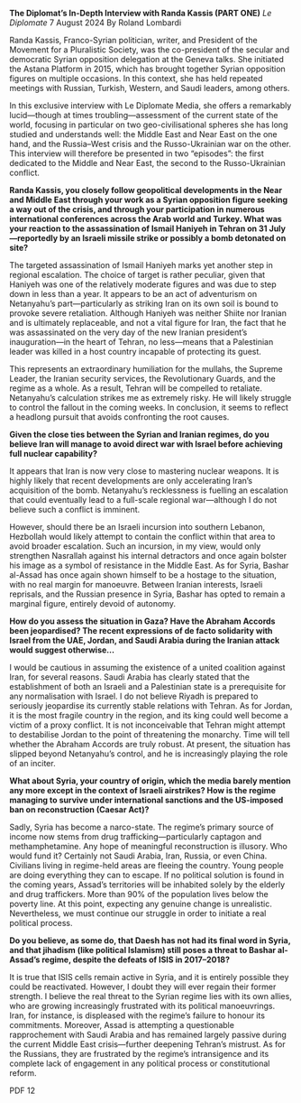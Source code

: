 **The Diplomat’s In-Depth Interview with Randa Kassis (PART ONE)** _Le Diplomate_ 7 August 2024 By Roland Lombardi

Randa Kassis, Franco-Syrian politician, writer, and President of the Movement for a Pluralistic Society, was the co-president of the secular and democratic Syrian opposition delegation at the Geneva talks. She initiated the Astana Platform in 2015, which has brought together Syrian opposition figures on multiple occasions. In this context, she has held repeated meetings with Russian, Turkish, Western, and Saudi leaders, among others.

In this exclusive interview with Le Diplomate Media, she offers a remarkably lucid—though at times troubling—assessment of the current state of the world, focusing in particular on two geo-civilisational spheres she has long studied and understands well: the Middle East and Near East on the one hand, and the Russia–West crisis and the Russo-Ukrainian war on the other. This interview will therefore be presented in two “episodes”: the first dedicated to the Middle and Near East, the second to the Russo-Ukrainian conflict.

**Randa Kassis, you closely follow geopolitical developments in the Near and Middle East through your work as a Syrian opposition figure seeking a way out of the crisis, and through your participation in numerous international conferences across the Arab world and Turkey. What was your reaction to the assassination of Ismail Haniyeh in Tehran on 31 July—reportedly by an Israeli missile strike or possibly a bomb detonated on site?**

The targeted assassination of Ismail Haniyeh marks yet another step in regional escalation. The choice of target is rather peculiar, given that Haniyeh was one of the relatively moderate figures and was due to step down in less than a year. It appears to be an act of adventurism on Netanyahu’s part—particularly as striking Iran on its own soil is bound to provoke severe retaliation. Although Haniyeh was neither Shiite nor Iranian and is ultimately replaceable, and not a vital figure for Iran, the fact that he was assassinated on the very day of the new Iranian president’s inauguration—in the heart of Tehran, no less—means that a Palestinian leader was killed in a host country incapable of protecting its guest.

This represents an extraordinary humiliation for the mullahs, the Supreme Leader, the Iranian security services, the Revolutionary Guards, and the regime as a whole. As a result, Tehran will be compelled to retaliate. Netanyahu’s calculation strikes me as extremely risky. He will likely struggle to control the fallout in the coming weeks. In conclusion, it seems to reflect a headlong pursuit that avoids confronting the root causes.

**Given the close ties between the Syrian and Iranian regimes, do you believe Iran will manage to avoid direct war with Israel before achieving full nuclear capability?**

It appears that Iran is now very close to mastering nuclear weapons. It is highly likely that recent developments are only accelerating Iran’s acquisition of the bomb. Netanyahu’s recklessness is fuelling an escalation that could eventually lead to a full-scale regional war—although I do not believe such a conflict is imminent.

However, should there be an Israeli incursion into southern Lebanon, Hezbollah would likely attempt to contain the conflict within that area to avoid broader escalation. Such an incursion, in my view, would only strengthen Nasrallah against his internal detractors and once again bolster his image as a symbol of resistance in the Middle East. As for Syria, Bashar al-Assad has once again shown himself to be a hostage to the situation, with no real margin for manoeuvre. Between Iranian interests, Israeli reprisals, and the Russian presence in Syria, Bashar has opted to remain a marginal figure, entirely devoid of autonomy.

**How do you assess the situation in Gaza? Have the Abraham Accords been jeopardised? The recent expressions of de facto solidarity with Israel from the UAE, Jordan, and Saudi Arabia during the Iranian attack would suggest otherwise…**

I would be cautious in assuming the existence of a united coalition against Iran, for several reasons. Saudi Arabia has clearly stated that the establishment of both an Israeli and a Palestinian state is a prerequisite for any normalisation with Israel. I do not believe Riyadh is prepared to seriously jeopardise its currently stable relations with Tehran. As for Jordan, it is the most fragile country in the region, and its king could well become a victim of a proxy conflict. It is not inconceivable that Tehran might attempt to destabilise Jordan to the point of threatening the monarchy. Time will tell whether the Abraham Accords are truly robust. At present, the situation has slipped beyond Netanyahu’s control, and he is increasingly playing the role of an inciter.

**What about Syria, your country of origin, which the media barely mention any more except in the context of Israeli airstrikes? How is the regime managing to survive under international sanctions and the US-imposed ban on reconstruction (Caesar Act)?**

Sadly, Syria has become a narco-state. The regime’s primary source of income now stems from drug trafficking—particularly captagon and methamphetamine. Any hope of meaningful reconstruction is illusory. Who would fund it? Certainly not Saudi Arabia, Iran, Russia, or even China. Civilians living in regime-held areas are fleeing the country. Young people are doing everything they can to escape. If no political solution is found in the coming years, Assad’s territories will be inhabited solely by the elderly and drug traffickers. More than 90% of the population lives below the poverty line. At this point, expecting any genuine change is unrealistic. Nevertheless, we must continue our struggle in order to initiate a real political process.

**Do you believe, as some do, that Daesh has not had its final word in Syria, and that jihadism (like political Islamism) still poses a threat to Bashar al-Assad’s regime, despite the defeats of ISIS in 2017–2018?**

It is true that ISIS cells remain active in Syria, and it is entirely possible they could be reactivated. However, I doubt they will ever regain their former strength. I believe the real threat to the Syrian regime lies with its own allies, who are growing increasingly frustrated with its political manoeuvrings. Iran, for instance, is displeased with the regime’s failure to honour its commitments. Moreover, Assad is attempting a questionable rapprochement with Saudi Arabia and has remained largely passive during the current Middle East crisis—further deepening Tehran’s mistrust. As for the Russians, they are frustrated by the regime’s intransigence and its complete lack of engagement in any political process or constitutional reform.

PDF 12